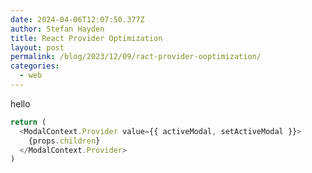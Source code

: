 ```yaml
---
date: 2024-04-06T12:07:50.377Z
author: Stefan Hayden
title: React Provider Optimization
layout: post
permalink: /blog/2023/12/09/ract-provider-ooptimization/
categories:
  - web
---
```


hello

```javascript
return (
  <ModalContext.Provider value={{ activeModal, setActiveModal }}>
    {props.children}
  </ModalContext.Provider>
)
```
